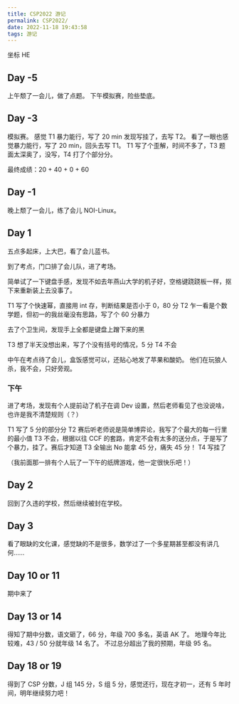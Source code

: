 ```yaml
---
title: CSP2022 游记
permalink: CSP2022/
date: 2022-11-18 19:43:58
tags: 游记
---
```

坐标 HE

## Day -5
上午颓了一会儿，做了点题。
下午模拟赛，险些垫底。

## Day -3
模拟赛。
感觉 T1 暴力能行，写了 20 min 发现写挂了，去写 T2。
看了一眼也感觉暴力能行，写了 20 min，回头去写 T1。
T1 写了个歪解，时间不多了，T3 题面太深奥了，没写，T4 打了个部分分。

最终成绩：20 + 40 + 0 + 60

## Day -1
晚上颓了一会儿，练了会儿 NOI-Linux。

## Day 1
五点多起床，上大巴，看了会儿蓝书。

到了考点，门口排了会儿队，进了考场。

简单试了一下键盘手感，发现不如去年燕山大学的机子好，空格键跷跷板一样，抠下来重新装上去没事了。

T1 写了个快速幂，直接用 int 存，判断结果是否小于 0，80 分
T2 乍一看是个数学题，但初一的我丝毫没有思路，写了个 60 分暴力

去了个卫生间，发现手上全都是键盘上蹭下来的黑

T3 想了半天没想出来，写了个没有括号的情况，5 分
T4 不会


中午在考点待了会儿，盒饭感觉可以，还贴心地发了苹果和酸奶。
他们在玩狼人杀，我不会，只好旁观。

### 下午

进了考场，发现有个人提前动了机子在调 Dev 设置，然后老师看见了也没说啥，也许是我不清楚规则（？）

T1 写了 5 分的部分分
T2 赛后听老师说是简单博弈论，我写了个最大的每一行里的最小值
T3 不会，根据以往 CCF 的套路，肯定不会有太多的送分点，于是写了个暴力，挂了。赛后才知道 T3 全输出 No 能拿 45 分，痛失 45 分！
T4 写挂了

（我前面那一排有个人玩了一下午的纸牌游戏，他一定很快乐吧！）

## Day 2
回到了久违的学校，然后继续被封在学校。

## Day 3
看了眼缺的文化课，感觉缺的不是很多，数学过了一个多星期甚至都没有讲几何……

## Day 10 or 11
期中来了

## Day 13 or 14
得知了期中分数，语文砸了，66 分，年级 700 多名，英语 AK 了。
地理今年比较难，43 / 50 分就年级 14 名了。
不过总分超出了我的预期，年级 95 名。

## Day 18 or 19
得到了 CSP 分数，J 组 145 分，S 组 5 分，感觉还行，现在才初一，还有 5 年时间，明年继续努力吧！